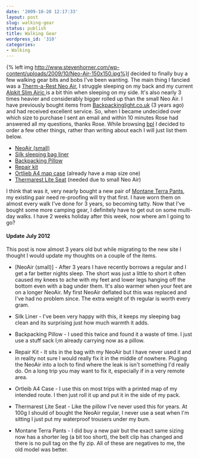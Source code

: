 ```yaml
---
date: '2009-10-20 12:17:33'
layout: post
slug: walking-gear
status: publish
title: Walking Gear
wordpress_id: '310'
categories:
- Walking
---
```


{% left img http://www.stevenhorner.com/wp-content/uploads/2009/10/Neo-Air-150x150.jpg%}I decided to finally buy a few walking gear bits and bobs I've been wanting. The main thing I fancied was a [Therm-a-Rest Neo Air](http://www.backpackinglight.co.uk/product424.asp), I struggle sleeping on my back and my current [Alpkit Slim Airic ](http://www.alpkit.com/shop/cart.php?target=product&product_id=16260&category_id=253)is a bit thin when sleeping on my side. It's also nearly 3 times heavier and considerably bigger rolled up than the small Neo Air. I have previously bought items from [Backpackinglight.co.uk](http://bit.ly/1Nawlm) (3 years ago) and had received excellent service. So, when I became undecided over which size to purchase I sent an email and within 10 minutes Rose had answered all my questions, thanks Rose. While browsing [bpl](http://bit.ly/1Nawlm) I decided to order a few other things, rather than writing about each I will just list them below. 

  * [NeoAir (small)](http://www.backpackinglight.co.uk/product424.asp)
  * [Silk sleeping bag liner](http://www.backpackinglight.co.uk/product337.asp)
  * [Backpacking Pillow](http://www.backpackinglight.co.uk/product301.asp)
  * [Repair kit](http://www.backpackinglight.co.uk/product427.asp)
  * [Ortlieb A4 map case](http://www.backpackinglight.co.uk/product88.asp) (already have a map size one)
  * [Thermarest Lite Seat](http://www.backpackinglight.co.uk/product137.asp) (needed due to small Neo Air)

I think that was it, very nearly bought a new pair of [Montane Terra Pants](http://www.backpackinglight.co.uk/product14.asp), my existing pair need re-proofing will try that first. I have worn them on almost every walk I've done for 3 years, so becoming tatty. Now that I've bought some more camping gear, I definitely have to get out on some multi-day walks. I have 2 weeks holiday after this week, now where am I going to go?

#### Update July 2012

This post is now almost 3 years old but while migrating to the new site I thought I would update my thoughts on a couple of the items.

* [NeoAir (small)] - After 3 years I have recently borrows a regular and I get a far better nights sleep. The short was just a little to short it often caused my knees to ache with my feet and lower legs hanging off the bottom even with a bag under them. It's also warmer when your feet are on a longer NeoAir. My first NeoAir deflated but this was replaced and I've had no problem since. The extra weight of th regular is worth every gram.

* Silk Liner - I've been very happy with this, it keeps my sleeping bag clean and its surprising just how much warmth it adds.

* Backpacking Pillow - I used this twice and found it a waste of time. I just use a stuff sack I;m already carrying now as a pillow.

* Repair Kit - It sits in the bag with my NeoAir but I have never used it and in reality not sure I would really fix it in the middle of nowhere. Pluging the NeoAir into a loch to find where the leak is isn't something I'd really do. On a long trip you may want to fix it, especially if in a very remote area.

* Ortleib A4 Case - I use this on most trips with a printed map of my intended route. I then just roll it up and put it in the side of my pack.

* Thermarest Lite Seat - Like the pillow I've never used this for years. At 100g I should of bought the NeoAir regular, I never use a seat when I'm sitting I just put my waterproof trousers under my bum.

* Montane Terra Pants - I did buy a new pair but the exact same sizing now has a shorter leg (a bit too short), the belt clip has changed and there is no pull tag on the fly zip. All of these are negatives to me, the old model was better.